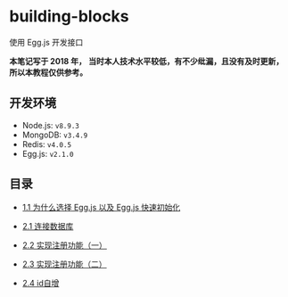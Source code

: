 # building-blocks

使用 Egg.js 开发接口

**本笔记写于 2018 年，**
**当时本人技术水平较低，有不少纰漏，且没有及时更新，所以本教程仅供参考。**

## 开发环境

- Node.js:  `v8.9.3`
- MongoDB:  `v3.4.9`
- Redis: `v4.0.5`
- Egg.js:  `v2.1.0`

## 目录

- [1.1 为什么选择 Egg.js 以及 Egg.js 快速初始化](book/1.1%20为什么选择%20Egg.js%20以及%20Egg.js%20快速初始化.md)

- [2.1 连接数据库](book/2.1%20连接数据库.md)

- [2.2 实现注册功能（一）](book/2.2%20实现注册功能（一）.md)

- [2.3 实现注册功能（二）](book/2.3%20实现注册功能（二）.md)

- [2.4 id自增](book/2.4%20id%20自增.md)
